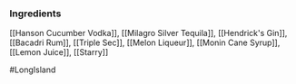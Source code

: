 ### Ingredients

[[Hanson Cucumber Vodka]], [[Milagro Silver Tequila]], [[Hendrick's Gin]], [[Bacadri Rum]], [[Triple Sec]], [[Melon Liqueur]], [[Monin Cane Syrup]], [[Lemon Juice]], [[Starry]]

#LongIsland 